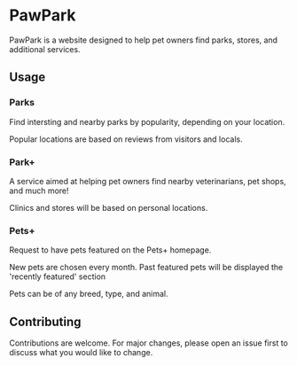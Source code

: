 # PawPark

PawPark is a website designed to help pet owners find parks, stores, and additional services.

## Usage

### Parks

Find intersting and nearby parks by popularity, depending on your location.

Popular locations are based on reviews from visitors and locals.

### Park+

A service aimed at helping pet owners find nearby veterinarians, pet shops, and much more!

Clinics and stores will be based on personal locations.

### Pets+

Request to have pets featured on the Pets+ homepage.

New pets are chosen every month. Past featured pets will be displayed the 'recently featured' section

Pets can be of any breed, type, and animal.

## Contributing

Contributions are welcome. For major changes, please open an issue first to discuss what you would like to change.

